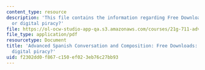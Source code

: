 ```yaml
---
content_type: resource
description: 'This file contains the information regarding Free Downloads: A right
  or digital piracy?'
file: https://ol-ocw-studio-app-qa.s3.amazonaws.com/courses/21g-711-advanced-spanish-conversation-and-composition-spring-2014/f2302dd0f867c150ef023eb76c27bb93_MIT21G_711S14_freedown.pdf
file_type: application/pdf
resourcetype: Document
title: 'Advanced Spanish Conversation and Composition: Free Downloads: A right or
  digital piracy?'
uid: f2302dd0-f867-c150-ef02-3eb76c27bb93
---
```

